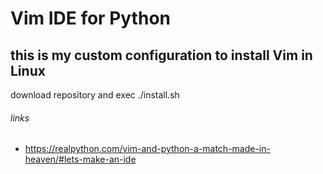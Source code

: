 # Vim IDE for Python
## this is my custom configuration to install Vim in Linux


download repository and exec ./install.sh 



###### links
- https://realpython.com/vim-and-python-a-match-made-in-heaven/#lets-make-an-ide